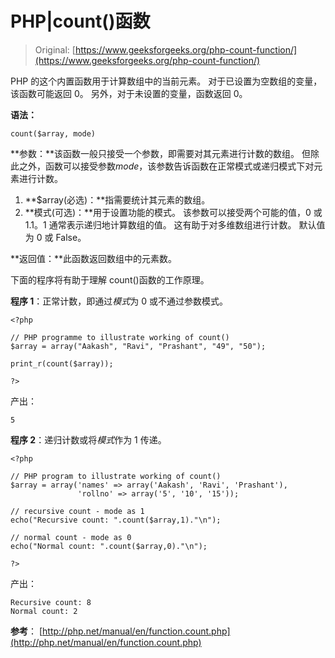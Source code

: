 # PHP|count()函数

> Original: [https://www.geeksforgeeks.org/php-count-function/](https://www.geeksforgeeks.org/php-count-function/)

PHP 的这个内置函数用于计算数组中的当前元素。 对于已设置为空数组的变量，该函数可能返回 0。 另外，对于未设置的变量，函数返回 0。

**语法：**

```
count($array, mode)
```

**参数：**该函数一般只接受一个参数，即需要对其元素进行计数的数组。 但除此之外，函数可以接受参数*mode*，该参数告诉函数在正常模式或递归模式下对元素进行计数。

1.  **$array(必选)：**指需要统计其元素的数组。
2.  **模式(可选)：**用于设置功能的模式。 该参数可以接受两个可能的值，0 或 1.1。1 通常表示递归地计算数组的值。 这有助于对多维数组进行计数。 默认值为 0 或 False。

**返回值：**此函数返回数组中的元素数。

下面的程序将有助于理解 count()函数的工作原理。

**程序 1**：正常计数，即通过*模式*为 0 或不通过参数模式。

```
<?php

// PHP programme to illustrate working of count()
$array = array("Aakash", "Ravi", "Prashant", "49", "50");

print_r(count($array));

?>
```

产出：

```
5
```

**程序 2**：递归计数或将*模式*作为 1 传递。

```
<?php

// PHP program to illustrate working of count()
$array = array('names' => array('Aakash', 'Ravi', 'Prashant'),
               'rollno' => array('5', '10', '15'));

// recursive count - mode as 1
echo("Recursive count: ".count($array,1)."\n");

// normal count - mode as 0
echo("Normal count: ".count($array,0)."\n");

?>
```

产出：

```
Recursive count: 8
Normal count: 2

```

**参考**：
[http://php.net/manual/en/function.count.php](http://php.net/manual/en/function.count.php)